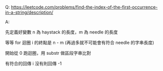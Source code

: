 Q: https://leetcode.com/problems/find-the-index-of-the-first-occurrence-in-a-string/description/

A:

先定義好變數 n 為 haystack 的長度，m 為 needle 的長度

等等 for 迴圈 i 的終點是 n - m (再過多就不可能會有符合 needle 的字串長度)

開始從 0 跑迴圈，用 substr 做區段字串比對

有符合的回傳 i 沒有則回傳 -1
